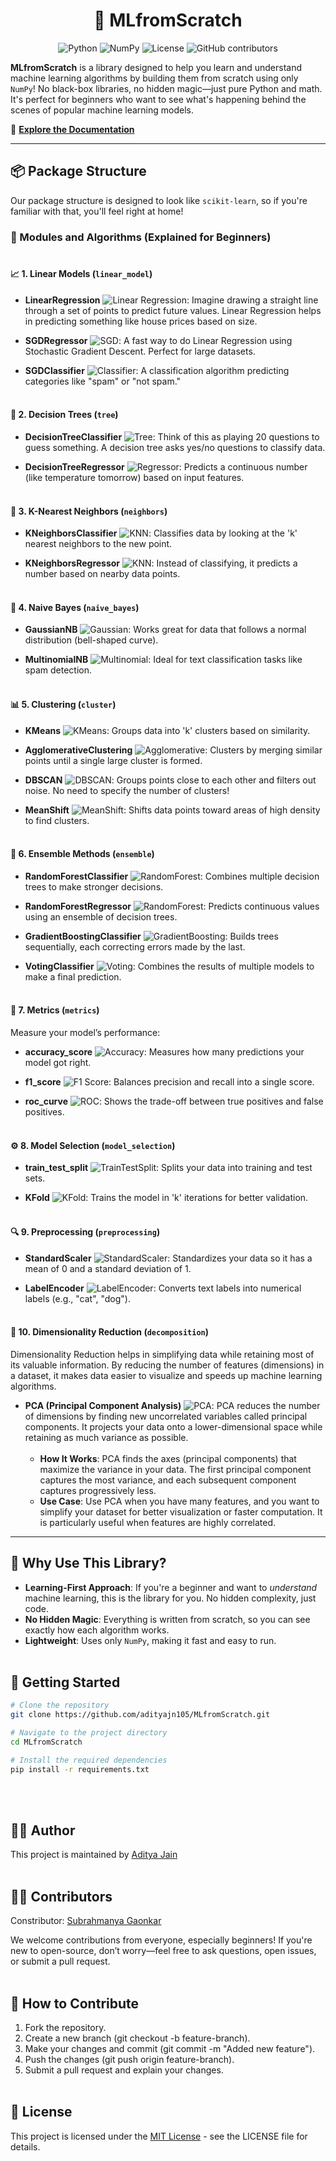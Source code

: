 <div align="center">

<h1>🧠 MLfromScratch</h1>

![Python](https://img.shields.io/badge/Python-3.8+-blue?style=flat-square&logo=python&logoColor=white)
![NumPy](https://img.shields.io/badge/NumPy-Library-green?style=flat-square&logo=numpy&logoColor=white)
![License](https://img.shields.io/github/license/adityajn105/MLfromScratch?style=flat-square)
![GitHub contributors](https://img.shields.io/github/contributors/adityajn105/MLfromScratch?style=flat-square)

</div>

**MLfromScratch** is a library designed to help you learn and understand machine learning algorithms by building them from scratch using only `NumPy`! No black-box libraries, no hidden magic—just pure Python and math. It's perfect for beginners who want to see what's happening behind the scenes of popular machine learning models.

🔗 **[Explore the Documentation](https://github.com/adityajn105/MLfromScratch/wiki)**

---

## 📦 Package Structure

Our package structure is designed to look like `scikit-learn`, so if you're familiar with that, you'll feel right at home!

### 🔧 Modules and Algorithms (Explained for Beginners) <br></br>
#### 📈 **1. Linear Models (`linear_model`)**

- **LinearRegression** ![Linear Regression](https://img.shields.io/badge/Linear%20Regression-blue?style=flat-square&logo=mathworks): Imagine drawing a straight line through a set of points to predict future values. Linear Regression helps in predicting something like house prices based on size.
  
- **SGDRegressor** ![SGD](https://img.shields.io/badge/SGD-Fast-blue?style=flat-square&logo=rocket): A fast way to do Linear Regression using Stochastic Gradient Descent. Perfect for large datasets.

- **SGDClassifier** ![Classifier](https://img.shields.io/badge/SGD-Classifier-yellow?style=flat-square&logo=target): A classification algorithm predicting categories like "spam" or "not spam." <br></br>


#### 🌳 **2. Decision Trees (`tree`)**

- **DecisionTreeClassifier** ![Tree](https://img.shields.io/badge/Tree-Classifier-brightgreen?style=flat-square&logo=leaf): Think of this as playing 20 questions to guess something. A decision tree asks yes/no questions to classify data.
  
- **DecisionTreeRegressor** ![Regressor](https://img.shields.io/badge/Tree-Regressor-yellowgreen?style=flat-square&logo=mathworks): Predicts a continuous number (like temperature tomorrow) based on input features. <br></br>


#### 👥 **3. K-Nearest Neighbors (`neighbors`)**

- **KNeighborsClassifier** ![KNN](https://img.shields.io/badge/KNN-Classifier-9cf?style=flat-square&logo=people-arrows): Classifies data by looking at the 'k' nearest neighbors to the new point.

- **KNeighborsRegressor** ![KNN](https://img.shields.io/badge/KNN-Regressor-lightblue?style=flat-square&logo=chart-bar): Instead of classifying, it predicts a number based on nearby data points. <br></br>


#### 🧮 **4. Naive Bayes (`naive_bayes`)**

- **GaussianNB** ![Gaussian](https://img.shields.io/badge/GaussianNB-fast-brightgreen?style=flat-square&logo=matrix): Works great for data that follows a normal distribution (bell-shaped curve).

- **MultinomialNB** ![Multinomial](https://img.shields.io/badge/MultinomialNB-text-ff69b4?style=flat-square&logo=alphabetical-order): Ideal for text classification tasks like spam detection. <br></br>


#### 📊 **5. Clustering (`cluster`)**

- **KMeans** ![KMeans](https://img.shields.io/badge/KMeans-Clustering-ff69b4?style=flat-square&logo=group): Groups data into 'k' clusters based on similarity.
  
- **AgglomerativeClustering** ![Agglomerative](https://img.shields.io/badge/Agglomerative-Hierarchical-blueviolet?style=flat-square&logo=chart-bar): Clusters by merging similar points until a single large cluster is formed.

- **DBSCAN** ![DBSCAN](https://img.shields.io/badge/DBSCAN-Noise%20Filtering-blue?style=flat-square&logo=waves): Groups points close to each other and filters out noise. No need to specify the number of clusters!

- **MeanShift** ![MeanShift](https://img.shields.io/badge/MeanShift-Clustering-yellowgreen?style=flat-square&logo=sort-amount-up): Shifts data points toward areas of high density to find clusters. <br></br>


#### 🌲 **6. Ensemble Methods (`ensemble`)**

- **RandomForestClassifier** ![RandomForest](https://img.shields.io/badge/Random%20Forest-Classifier-brightgreen?style=flat-square&logo=forest): Combines multiple decision trees to make stronger decisions.
  
- **RandomForestRegressor** ![RandomForest](https://img.shields.io/badge/Random%20Forest-Regressor-lightblue?style=flat-square&logo=tree): Predicts continuous values using an ensemble of decision trees.

- **GradientBoostingClassifier** ![GradientBoosting](https://img.shields.io/badge/Gradient%20Boosting-Classifier-9cf?style=flat-square&logo=chart-line): Builds trees sequentially, each correcting errors made by the last.

- **VotingClassifier** ![Voting](https://img.shields.io/badge/Voting-Classifier-orange?style=flat-square&logo=thumbs-up): Combines the results of multiple models to make a final prediction. <br></br>


#### 📐 **7. Metrics (`metrics`)**

Measure your model’s performance:

- **accuracy_score** ![Accuracy](https://img.shields.io/badge/Accuracy-High-brightgreen?style=flat-square&logo=bar-chart): Measures how many predictions your model got right.

- **f1_score** ![F1 Score](https://img.shields.io/badge/F1_Score-Balance-lightgreen?style=flat-square&logo=scales): Balances precision and recall into a single score.

- **roc_curve** ![ROC](https://img.shields.io/badge/ROC-Curve-orange?style=flat-square&logo=wave): Shows the trade-off between true positives and false positives. <br></br>


#### ⚙️ **8. Model Selection (`model_selection`)**

- **train_test_split** ![TrainTestSplit](https://img.shields.io/badge/Train_Test_Split-blueviolet?style=flat-square&logo=arrows): Splits your data into training and test sets.

- **KFold** ![KFold](https://img.shields.io/badge/KFold-CrossValidation-blue?style=flat-square&logo=matrix): Trains the model in 'k' iterations for better validation. <br></br>


#### 🔍 **9. Preprocessing (`preprocessing`)**

- **StandardScaler** ![StandardScaler](https://img.shields.io/badge/StandardScaler-Normalization-ff69b4?style=flat-square&logo=arrows-v): Standardizes your data so it has a mean of 0 and a standard deviation of 1.

- **LabelEncoder** ![LabelEncoder](https://img.shields.io/badge/LabelEncoder-Classification-yellow?style=flat-square&logo=code): Converts text labels into numerical labels (e.g., "cat", "dog").<br></br>


#### 🧩 **10. Dimensionality Reduction (`decomposition`)**

Dimensionality Reduction helps in simplifying data while retaining most of its valuable information. By reducing the number of features (dimensions) in a dataset, it makes data easier to visualize and speeds up machine learning algorithms.

- **PCA (Principal Component Analysis)** ![PCA](https://img.shields.io/badge/PCA-PrincipalComponentAnalysis-orange?style=flat-square&logo=chart-line): PCA reduces the number of dimensions by finding new uncorrelated variables called principal components. It projects your data onto a lower-dimensional space while retaining as much variance as possible. <br></br>
  - **How It Works**: PCA finds the axes (principal components) that maximize the variance in your data. The first principal component captures the most variance, and each subsequent component captures progressively less.
  - **Use Case**: Use PCA when you have many features, and you want to simplify your dataset for better visualization or faster computation. It is particularly useful when features are highly correlated.

---

## 🎯 Why Use This Library?

- **Learning-First Approach**: If you're a beginner and want to *understand* machine learning, this is the library for you. No hidden complexity, just code.
- **No Hidden Magic**: Everything is written from scratch, so you can see exactly how each algorithm works.
- **Lightweight**: Uses only `NumPy`, making it fast and easy to run. <br></br>

## 🚀 Getting Started

```bash
# Clone the repository
git clone https://github.com/adityajn105/MLfromScratch.git

# Navigate to the project directory
cd MLfromScratch

# Install the required dependencies
pip install -r requirements.txt
```
<br></br>

## 👨‍💻 Author
This project is maintained by [Aditya Jain](https://adityajain.me/)<br></br>

## 🧑‍💻 Contributors
Constributor: [Subrahmanya Gaonkar](https://github.com/negativenagesh)

We welcome contributions from everyone, especially beginners! If you're new to open-source, don’t worry—feel free to ask questions, open issues, or submit a pull request. <br></br>

## 🤝 How to Contribute
1. Fork the repository.
2. Create a new branch (git checkout -b feature-branch).
3. Make your changes and commit (git commit -m "Added new feature").
4. Push the changes (git push origin feature-branch).
5. Submit a pull request and explain your changes. <br></br>

## 📄 License
This project is licensed under the [MIT License](https://github.com/adityajn105/MLfromScratch/blob/master/LICENSE) - see the LICENSE file for details.